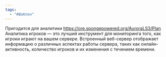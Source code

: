 ```yaml
---
tags:
  - "#Шаблон"
---
```

Пригодится для аналитики
https://ore.spongepowered.org/AuroraLS3/Plan
Аналитика игроков — это лучший инструмент для мониторинга того, как игроки играют на вашем сервере. Встроенный веб-сервер отображает информацию о различных аспектах работы сервера, таких как онлайн-активность, количество игроков и их изменения с течением времени.